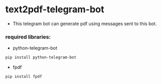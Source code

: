 # text2pdf-telegram-bot

- This telegram bot can generate pdf using messages sent to this bot.

### required libraries:

- python-telegram-bot

```bash
pip install python-telegram-bot
```

- fpdf

```bash
pip install fpdf
```
